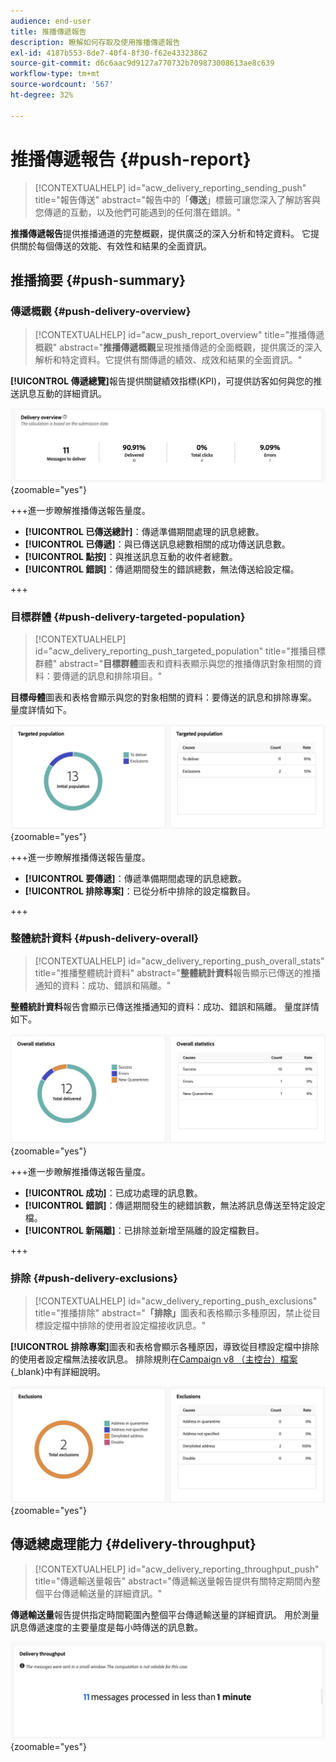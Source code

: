 ```yaml
---
audience: end-user
title: 推播傳遞報告
description: 瞭解如何存取及使用推播傳遞報告
exl-id: 4187b553-8de7-40f4-8f30-f62e43323862
source-git-commit: d6c6aac9d9127a770732b709873008613ae8c639
workflow-type: tm+mt
source-wordcount: '567'
ht-degree: 32%

---
```


# 推播傳遞報告 {#push-report}

>[!CONTEXTUALHELP]
>id="acw_delivery_reporting_sending_push"
>title="報告傳送"
>abstract="報告中的「**傳送**」標籤可讓您深入了解訪客與您傳遞的互動，以及他們可能遇到的任何潛在錯誤。"

**推播傳遞報告**&#x200B;提供推播通道的完整概觀，提供廣泛的深入分析和特定資料。 它提供關於每個傳送的效能、有效性和結果的全面資訊。

## 推播摘要 {#push-summary}

### 傳遞概觀 {#push-delivery-overview}

>[!CONTEXTUALHELP]
>id="acw_push_report_overview"
>title="推播傳遞概觀"
>abstract="**推播傳遞概觀**&#x200B;呈現推播傳遞的全面概觀，提供廣泛的深入解析和特定資料。它提供有關傳遞的績效、成效和結果的全面資訊。"

**[!UICONTROL 傳遞總覽]**&#x200B;報告提供關鍵績效指標(KPI)，可提供訪客如何與您的推送訊息互動的詳細資訊。

![此熒幕擷圖顯示傳遞概述報告，該報告提供有關訪客參與推播訊息的KPI。](assets/reporting_push_3.png){zoomable="yes"}

+++進一步瞭解推播傳送報告量度。

* **[!UICONTROL 已傳送總計]**：傳遞準備期間處理的訊息總數。
* **[!UICONTROL 已傳遞]**：與已傳送訊息總數相關的成功傳送訊息數。
* **[!UICONTROL 點按]**：與推送訊息互動的收件者總數。
* **[!UICONTROL 錯誤]**：傳遞期間發生的錯誤總數，無法傳送給設定檔。

+++

### 目標群體 {#push-delivery-targeted-population}

>[!CONTEXTUALHELP]
>id="acw_delivery_reporting_push_targeted_population"
>title="推播目標群體"
>abstract="**目標群體**&#x200B;圖表和資料表顯示與您的推播傳訊對象相關的資料：要傳遞的訊息和排除項目。"

**目標母體**&#x200B;圖表和表格會顯示與您的對象相關的資料：要傳送的訊息和排除專案。 量度詳情如下。

![此熒幕擷圖顯示目標母體圖形和表格，其中顯示要傳送和排除的訊息相關資料。](assets/reporting_push_4.png){zoomable="yes"}

+++進一步瞭解推播傳送報告量度。

* **[!UICONTROL 要傳遞]**：傳遞準備期間處理的訊息總數。
* **[!UICONTROL 排除專案]**：已從分析中排除的設定檔數目。

+++

### 整體統計資料 {#push-delivery-overall}

>[!CONTEXTUALHELP]
>id="acw_delivery_reporting_push_overall_stats"
>title="推播整體統計資料"
>abstract="**整體統計資料**&#x200B;報告顯示已傳送的推播通知的資料：成功、錯誤和隔離。"

**整體統計資料**&#x200B;報告會顯示已傳送推播通知的資料：成功、錯誤和隔離。 量度詳情如下。

![此熒幕擷圖顯示整體統計報告，其中顯示已傳送推播通知的成功、錯誤和隔離的相關資料。](assets/reporting_push_5.png){zoomable="yes"}

+++進一步瞭解推播傳送報告量度。

* **[!UICONTROL 成功]**：已成功處理的訊息數。
* **[!UICONTROL 錯誤]**：傳遞期間發生的總錯誤數，無法將訊息傳送至特定設定檔。
* **[!UICONTROL 新隔離]**：已排除並新增至隔離的設定檔數目。

+++

### 排除 {#push-delivery-exclusions}

>[!CONTEXTUALHELP]
>id="acw_delivery_reporting_push_exclusions"
>title="推播排除"
>abstract="**「排除」**&#x200B;圖表和表格顯示多種原因，禁止從目標設定檔中排除的使用者設定檔接收訊息。"

**[!UICONTROL 排除專案]**&#x200B;圖表和表格會顯示各種原因，導致從目標設定檔中排除的使用者設定檔無法接收訊息。 排除規則在[Campaign v8 （主控台）檔案](https://experienceleague.adobe.com/docs/campaign/campaign-v8/send/failures/delivery-failures.html#push-error-types){_blank}中有詳細說明。

![此熒幕擷圖顯示排除專案圖表和表格，這些圖表和表格會顯示排除的使用者設定檔無法接收訊息的原因。](assets/reporting_push_6.png){zoomable="yes"}

## 傳遞總處理能力 {#delivery-throughput}

>[!CONTEXTUALHELP]
>id="acw_delivery_reporting_throughput_push"
>title="傳遞輸送量報告"
>abstract="傳遞輸送量報告提供有關特定期間內整個平台傳遞輸送量的詳細資訊。"

**傳遞輸送量**&#x200B;報告提供指定時間範圍內整個平台傳遞輸送量的詳細資訊。 用於測量訊息傳遞速度的主要量度是每小時傳送的訊息數。

![此熒幕擷圖顯示傳遞輸送量報告，該報告提供指定時間範圍內平台訊息傳遞速度的詳細資料。](assets/reporting_push_2.png){zoomable="yes"}